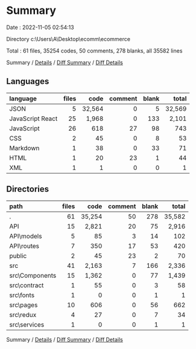 # Summary

Date : 2022-11-05 02:54:13

Directory c:\\Users\\A\\Desktop\\ecomm\\ecommerce

Total : 61 files,  35254 codes, 50 comments, 278 blanks, all 35582 lines

Summary / [Details](details.md) / [Diff Summary](diff.md) / [Diff Details](diff-details.md)

## Languages
| language | files | code | comment | blank | total |
| :--- | ---: | ---: | ---: | ---: | ---: |
| JSON | 5 | 32,564 | 0 | 5 | 32,569 |
| JavaScript React | 25 | 1,968 | 0 | 133 | 2,101 |
| JavaScript | 26 | 618 | 27 | 98 | 743 |
| CSS | 2 | 45 | 0 | 8 | 53 |
| Markdown | 1 | 38 | 0 | 33 | 71 |
| HTML | 1 | 20 | 23 | 1 | 44 |
| XML | 1 | 1 | 0 | 0 | 1 |

## Directories
| path | files | code | comment | blank | total |
| :--- | ---: | ---: | ---: | ---: | ---: |
| . | 61 | 35,254 | 50 | 278 | 35,582 |
| API | 15 | 2,821 | 20 | 75 | 2,916 |
| API\\models | 5 | 85 | 3 | 14 | 102 |
| API\\routes | 7 | 350 | 17 | 53 | 420 |
| public | 2 | 45 | 23 | 2 | 70 |
| src | 41 | 2,163 | 7 | 166 | 2,336 |
| src\\Components | 15 | 1,362 | 0 | 77 | 1,439 |
| src\\contract | 1 | 55 | 0 | 3 | 58 |
| src\\fonts | 1 | 0 | 0 | 1 | 1 |
| src\\pages | 10 | 606 | 0 | 56 | 662 |
| src\\redux | 4 | 27 | 0 | 7 | 34 |
| src\\services | 1 | 0 | 0 | 1 | 1 |

Summary / [Details](details.md) / [Diff Summary](diff.md) / [Diff Details](diff-details.md)